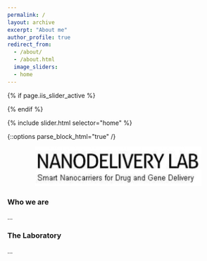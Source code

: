 ```yaml
---
permalink: /
layout: archive
excerpt: "About me"
author_profile: true
redirect_from:
  - /about/
  - /about.html
  image_sliders:
  - home
---
```


{% if page.iis_slider_active %}
  <!-- Slider CSS -->
  <link rel="stylesheet" href="{{ "/path/to/ideal-image-slider.css" | relative_url }}">
  <link rel="stylesheet" href="{{ "/path/to/themes/default.css" | relative_url }}">
{% endif %}

{% include slider.html selector="home" %}

{::options parse_block_html="true" /}

<div style="text-align: center">
<img src='./images/logo_lab_cut.jpg' style='width: 75%'>
</div>

<body align="justify">


### Who we are

...

### The Laboratory

...
